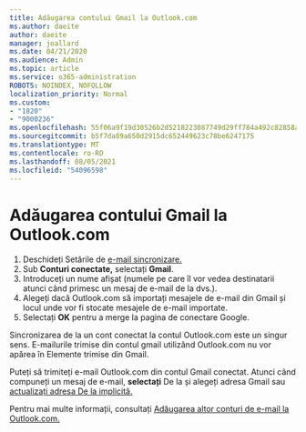 ```yaml
---
title: Adăugarea contului Gmail la Outlook.com
ms.author: daeite
author: daeite
manager: joallard
ms.date: 04/21/2020
ms.audience: Admin
ms.topic: article
ms.service: o365-administration
ROBOTS: NOINDEX, NOFOLLOW
localization_priority: Normal
ms.custom:
- "1820"
- "9000236"
ms.openlocfilehash: 55f06a9f19d30526b2d5218223087749d29ff784a492c82858aaeacbd6166391
ms.sourcegitcommit: b5f7da89a650d2915dc652449623c78be6247175
ms.translationtype: MT
ms.contentlocale: ro-RO
ms.lasthandoff: 08/05/2021
ms.locfileid: "54096598"
---
```

# <a name="add-your-gmail-account-to-outlookcom"></a>Adăugarea contului Gmail la Outlook.com

1. Deschideți Setările de [e-mail sincronizare.](https://go.microsoft.com/fwlink/?linkid=875264)
2. Sub **Conturi conectate,** selectați **Gmail**.
3. Introduceți un nume afișat (numele pe care îl vor vedea destinatarii atunci când primesc un mesaj de e-mail de la dvs.).
4. Alegeți dacă Outlook.com să importați mesajele de e-mail din Gmail și locul unde vor fi stocate mesajele de e-mail importate.
5. Selectați **OK** pentru a merge la pagina de conectare Google.

Sincronizarea de la un cont conectat la contul Outlook.com este un singur sens. E-mailurile trimise din contul gmail utilizând Outlook.com nu vor apărea în Elemente trimise din Gmail.

Puteți să trimiteți e-mail Outlook.com din contul Gmail conectat. Atunci când compuneți un mesaj de e-mail, **selectați** De la și alegeți adresa Gmail sau [actualizați adresa De la implicită.](https://go.microsoft.com/fwlink/?linkid=875264)

Pentru mai multe informații, consultați [Adăugarea altor conturi de e-mail la Outlook.com.](https://support.office.com/article/c5224df4-5885-4e79-91ba-523aa743f0ba?wt.mc_id=Office_Outlook_com_Alchemy)